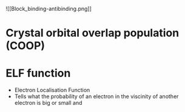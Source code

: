 ![[Block_binding-antibinding.png]]

# Crystal orbital overlap population (COOP)

# ELF function
- Electron Localisation Function
- Tells what the probability of an electron in the viscinity of another electron is big or small and 